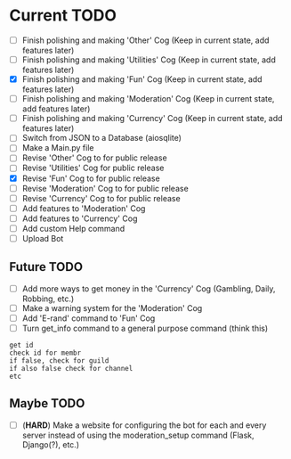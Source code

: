 # Current TODO

- [ ] Finish polishing and making 'Other' Cog (Keep in current state, add features later)  
- [ ] Finish polishing and making 'Utilities' Cog (Keep in current state, add features later)  
- [x] Finish polishing and making 'Fun' Cog (Keep in current state, add features later)  
- [ ] Finish polishing and making 'Moderation' Cog (Keep in current state, add features later)  
- [ ] Finish polishing and making 'Currency' Cog (Keep in current state, add features later)  
- [ ] Switch from JSON to a Database (aiosqlite)
- [ ] Make a Main.py file  
- [ ] Revise 'Other' Cog to for public release  
- [ ] Revise 'Utilities' Cog for public release  
- [x] Revise 'Fun' Cog to for public release  
- [ ] Revise 'Moderation' Cog to for public release  
- [ ] Revise 'Currency' Cog to for public release  
- [ ] Add features to 'Moderation' Cog  
- [ ] Add features to 'Currency' Cog   
- [ ] Add custom Help command
- [ ] Upload Bot

## Future TODO

- [ ] Add more ways to get money in the 'Currency' Cog (Gambling, Daily, Robbing, etc.)
- [ ] Make a warning system for the 'Moderation' Cog
- [ ] Add 'E-rand' command to 'Fun' Cog
- [ ] Turn get_info command to a general purpose command
(think this)
```
get id
check id for membr
if false, check for guild
if also false check for channel
etc
```

## Maybe TODO

- [ ] (**HARD**) Make a website for configuring the bot for each and every server instead of using the moderation_setup command (Flask, Django(?), etc.)

